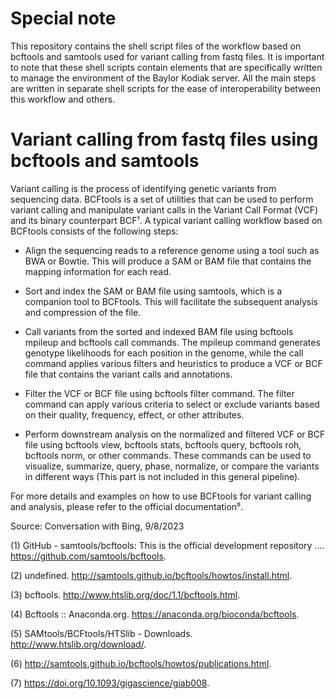 # Special note
This repository contains the shell script files of the workflow based on bcftools and samtools used for variant calling from fastq files. It is important to note that these shell scripts contain elements that are specifically written to manage the environment of the Baylor Kodiak server. All the main steps are written in separate shell scripts for the ease of interoperability between this workflow and others.

# Variant calling from fastq files using bcftools and samtools
Variant calling is the process of identifying genetic variants from sequencing data. BCFtools is a set of utilities that can be used to perform variant calling and manipulate variant calls in the Variant Call Format (VCF) and its binary counterpart BCF¹. A typical variant calling workflow based on BCFtools consists of the following steps:

 

- Align the sequencing reads to a reference genome using a tool such as BWA or Bowtie. This will produce a SAM or BAM file that contains the mapping information for each read.

- Sort and index the SAM or BAM file using samtools, which is a companion tool to BCFtools. This will facilitate the subsequent analysis and compression of the file.

- Call variants from the sorted and indexed BAM file using bcftools mpileup and bcftools call commands. The mpileup command generates genotype likelihoods for each position in the genome, while the call command applies various filters and heuristics to produce a VCF or BCF file that contains the variant calls and annotations.

- Filter the VCF or BCF file using bcftools filter command. The filter command can apply various criteria to select or exclude variants based on their quality, frequency, effect, or other attributes.

- Perform downstream analysis on the normalized and filtered VCF or BCF file using bcftools view, bcftools stats, bcftools query, bcftools roh, bcftools norm, or other commands. These commands can be used to visualize, summarize, query, phase, normalize, or compare the variants in different ways (This part is not included in this general pipeline).

 

For more details and examples on how to use BCFtools for variant calling and analysis, please refer to the official documentation⁵.

 

Source: Conversation with Bing, 9/8/2023

(1) GitHub - samtools/bcftools: This is the official development repository .... https://github.com/samtools/bcftools.

(2) undefined. http://samtools.github.io/bcftools/howtos/install.html.

(3) bcftools. http://www.htslib.org/doc/1.1/bcftools.html.

(4) Bcftools :: Anaconda.org. https://anaconda.org/bioconda/bcftools.

(5) SAMtools/BCFtools/HTSlib - Downloads. http://www.htslib.org/download/.

(6) http://samtools.github.io/bcftools/howtos/publications.html.

(7) https://doi.org/10.1093/gigascience/giab008.
